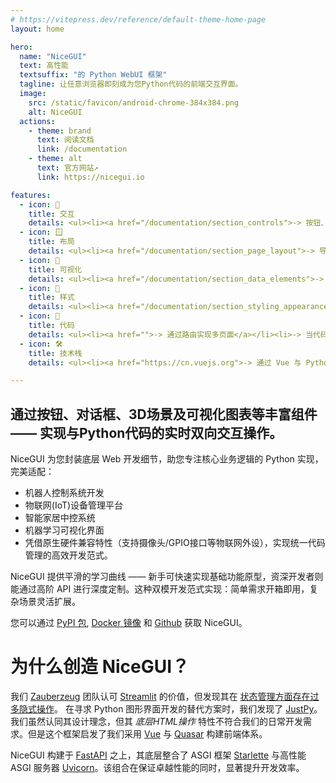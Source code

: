 ```yaml
---
# https://vitepress.dev/reference/default-theme-home-page
layout: home

hero:
  name: "NiceGUI"
  text: 高性能
  textsuffix: "的 Python WebUI 框架"
  tagline: 让任意浏览器即刻成为您Python代码的前端交互界面。
  image:
    src: /static/favicon/android-chrome-384x384.png
    alt: NiceGUI
  actions:
    - theme: brand
      text: 阅读文档
      link: /documentation
    - theme: alt
      text: 官方网站↗
      link: https://nicegui.io

features:
  - icon: 🎯
    title: 交互
    details: <ul><li><a href="/documentation/section_controls">-> 按钮、开关、滑块、输入……</a></li><li><a href="/documentation/section_page_layout">-> 通知、对话框和菜单</a></li><li><a href="/documentation/section_audiovisual_elements#互动图片-interactive-image">-> 通过 SVG 创建动态图片</a></li><li><a href="/documentation/section_configuration_deployment#窗口模式_native_mode">-> 网页视图与窗口 APP 模式</a></li></ul>
  - icon: 🪟
    title: 布局
    details: <ul><li><a href="/documentation/section_page_layout">-> 导航栏与标签页</a></li><li>-> 横向布局、纵向布局、网格布局与卡片布局</li><li>-> <a href="/documentation/section_text_elements">HTML</a> 与 <a>Markdown</a> 元素</a></li><li>-> 默认基于 flex 布局</li></ul>
  - icon: 👀
    title: 可视化
    details: <ul><li><a href="/documentation/section_data_elements">-> 图表，表格、音频与视频</a></li><li><a href="">-> 3D图形</a></li><li><a href="/documentation/section_binding_properties">-> 易于理解的数据绑定</a></li><li><a href="">-> 定时数据重载</a></li></ul>
  - icon: 🌅
    title: 样式
    details: <ul><li><a href="/documentation/section_styling_appearance#颜色主题-color-theming">-> 可自定义的颜色主题</a></li><li>-> 自定义 CSS 与 Classes</a></li><li>-> Material Design 风格的现代化样式</a></li><li><a href="https://tailwind-v3.nodejs.cn/">-> 基于 Tailwind CSS 的自动完成</a></li></ul>
  - icon: 📑
    title: 代码
    details: <ul><li><a href="">-> 通过路由实现多页面</a></li><li>-> 当代码被修改时自动重载</a></li><li><a href="">-> 多种用户存储方式</a></li><li><a href="/documentation/section_testing">-> 得心应手的测试框架</a></li></ul>
  - icon: 🛠️
    title: 技术栈
    details: <ul><li><a href="https://cn.vuejs.org">-> 通过 Vue 与 Python 绑定</a></li><li><a href="https://quasar.nodejs.cn/">-> 使用 Quasar 创建动态图形界面</a></li><li><a href="https://fastapi.tiangolo.com/zh">-> 高性能的 FastAPI 服务器</a></li><li>-> Python 3.8+</li></ul>

---
```

<home />
<h2>通过按钮、对话框、3D场景及可视化图表等丰富组件 —— 实现与Python代码的实时双向交互操作。</h2>

NiceGUI 为您封装底层 Web 开发细节，助您专注核心业务逻辑的 Python 实现，完美适配：

- 机器人控制系统开发
- 物联网(IoT)设备管理平台
- 智能家居中控系统
- 机器学习可视化界面
- 凭借原生硬件兼容特性（支持摄像头/GPIO接口等物联网外设），实现统一代码管理的高效开发范式。

NiceGUI 提供平滑的学习曲线 —— 新手可快速实现基础功能原型，资深开发者则能通过高阶 API 进行深度定制。这种双模开发范式实现：简单需求开箱即用，复杂场景灵活扩展。

您可以通过 [PyPI 包](https://pypi.org/project/nicegui/), [Docker 镜像](https://hub.docker.com/r/zauberzeug/nicegui) 和 [Github](https://github.com/zauberzeug/nicegui) 获取 NiceGUI。

# 为什么创造 NiceGUI？

我们 [Zauberzeug](https://zauberzeug.com) 团队认可 [Streamlit](https://streamlit.io/) 的价值，但发现其在 [状态管理方面存在过多隐式操作](https://github.com/zauberzeug/nicegui/issues/1#issuecomment-847413651)。
在寻求 Python 图形界面开发的替代方案时，我们发现了 [JustPy](https://justpy.io/)。我们虽然认同其设计理念，但其 *底层HTML操作* 特性不符合我们的日常开发需求。但是这个框架启发了我们采用 [Vue](https://vuejs.org/) 与 [Quasar](https://quasar.dev/) 构建前端体系。

NiceGUI 构建于 [FastAPI](https://fastapi.tiangolo.com/) 之上，其底层整合了 ASGI 框架 [Starlette](https://www.starlette.io/) 与高性能 ASGI 服务器 [Uvicorn](https://www.uvicorn.org/)。该组合在保证卓越性能的同时，显著提升开发效率。